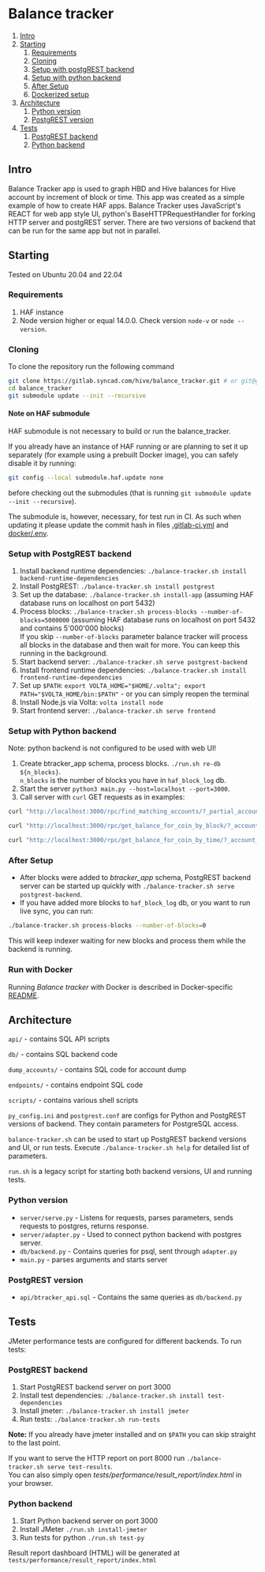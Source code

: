 # Balance tracker

1. [Intro](#intro)
1. [Starting](#starting)
    1. [Requirements](#requirements)
    1. [Cloning](#cloning)
    1. [Setup with postgREST backend](#setup-with-postgrest-backend)
    1. [Setup with python backend](#setup-with-python-backend)
    1. [After Setup](#after-setup)
    1. [Dockerized setup](#run-with-docker)
1. [Architecture](#architecture)
    1. [Python version](#python-version)
    1. [PostgREST version](#postgrest-version)
1. [Tests](#tests)
    1. [PostgREST backend](#postgrest-backend)
    1. [Python backend](#postgrest-backend)

## Intro

Balance Tracker app is used to graph HBD and Hive balances for Hive account by increment of block or time. This app was created as a simple example of how to create  HAF apps.
Balance Tracker uses JavaScript's REACT for web app style UI, python's BaseHTTPRequestHandler for forking HTTP server and postgREST server. There are two versions of backend that can be run for the same app but not in parallel.

## Starting

Tested on Ubuntu 20.04 and 22.04

### Requirements

1. HAF instance
1. Node version higher or equal 14.0.0. Check version `node-v` or `node --version`.

### Cloning

To clone the repository run the following command

```bash
git clone https://gitlab.syncad.com/hive/balance_tracker.git # or git@gitlab.syncad.com:hive/balance_tracker.git
cd balance_tracker
git submodule update --init --recursive
```

#### Note on HAF submodule

HAF submodule is not necessary to build or run the balance_tracker.

If you already have an instance of HAF running or are planning to set it up separately (for example using a prebuilt Docker image), you can safely disable it by running:

```bash
git config --local submodule.haf.update none
```

before checking out the submodules (that is running `git submodule update --init --recursive`).

The submodule is, however, necessary, for test run in CI. As such when updating it please update the commit hash in files [.gitlab-ci.yml](.gitlab-ci.yml) and [docker/.env](docker/.env).

### Setup with PostgREST backend

1. Install backend runtime dependencies: `./balance-tracker.sh install backend-runtime-dependencies`
1. Install PostgREST: `./balance-tracker.sh install postgrest`
1. Set up the database: `./balance-tracker.sh install-app` (assuming HAF database runs on localhost on port 5432)
1. Process blocks: `./balance-tracker.sh process-blocks --number-of-blocks=5000000` (assuming HAF database runs on localhost on port 5432 and contains 5'000'000 blocks)  
  If you skip `--number-of-blocks` parameter balance tracker will process all blocks in the database and then wait for more. You can keep this running in the background.
1. Start backend server: `./balance-tracker.sh serve postgrest-backend`
1. Install frontend runtime dependencies: `./balance-tracker.sh install frontend-runtime-dependencies`
1. Set up `$PATH`: `export VOLTA_HOME="$HOME/.volta"; export PATH="$VOLTA_HOME/bin:$PATH"` - or you can simply reopen the terminal
1. Install Node.js via Volta: `volta install node`
1. Start frontend server: `./balance-tracker.sh serve frontend`

### Setup with Python backend

Note: python backend is not configured to be used with web UI!

1. Create btracker_app schema, process blocks. `./run.sh re-db ${n_blocks}`.  
`n_blocks` is the number of blocks you have in `haf_block_log` db.
1. Start the server `python3 main.py --host=localhost --port=3000`.
1. Call server with `curl` GET requests as in examples:

```bash
curl "http://localhost:3000/rpc/find_matching_accounts/?_partial_account_name=d"

curl "http://localhost:3000/rpc/get_balance_for_coin_by_block/?_account_name=dantheman&_coin_type=21&_start_block=0&_end_block=10000"

curl "http://localhost:3000/rpc/get_balance_for_coin_by_time/?_account_name=dantheman&_coin_type=21&_start_time=2016-03-24%2016:05:00&_end_time=2016-03-25%2000:34:48"
```

### After Setup

- After blocks were added to *btracker_app* schema, PostgREST backend server can be started up quickly with `./balance-tracker.sh serve postgrest-backend`.
- If you have added more blocks to `haf_block_log` db, or you want to run live sync, you can run:

```bash
./balance-tracker.sh process-blocks --number-of-blocks=0
```

This will keep indexer waiting for new blocks and process them while the backend is running.

### Run with Docker

Running *Balance tracker* with Docker is described in Docker-specific [README](docker/README.md).

## Architecture

`api/` - contains SQL API scripts

`db/` - contains SQL backend code

`dump_accounts/` - contains SQL code for account dump

`endpoints/` - contains endpoint SQL code

`scripts/` - contains various shell scripts

`py_config.ini` and `postgrest.conf` are configs for Python and PostgREST versions of backend. They contain parameters for PostgreSQL access.

`balance-tracker.sh` can be used to start up PostgREST backend versions and UI, or run tests. Execute `./balance-tracker.sh help` for detailed list of parameters.

`run.sh` is a legacy script for starting both backend versions, UI and running tests.

### Python version

- `server/serve.py` - Listens for requests, parses parameters, sends requests to postgres, returns response.
- `server/adapter.py` - Used to connect python backend with postgres server.
- `db/backend.py` - Contains queries for psql, sent through `adapter.py`
- `main.py` - parses arguments and starts server

### PostgREST version

- `api/btracker_api.sql` - Contains the same queries as `db/backend.py`

## Tests

JMeter performance tests are configured for different backends. To run tests:

### PostgREST backend

1. Start PostgREST backend server on port 3000
1. Install test dependencies: `./balance-tracker.sh install test-dependencies`
1. Install jmeter: `./balance-tracker.sh install jmeter`
1. Run tests: `./balance-tracker.sh run-tests`

**Note:** If you already have jmeter installed and on `$PATH` you can skip straight to the last point.

If you want to serve the HTTP report on port 8000 run `./balance-tracker.sh serve test-results`.  
You can also simply open *tests/performance/result_report/index.html* in your browser.

### Python backend

1. Start Python backend server on port 3000
1. Install JMeter `./run.sh install-jmeter`
1. Run tests for python `./run.sh test-py`

Result report dashboard (HTML) will be generated at `tests/performance/result_report/index.html`
